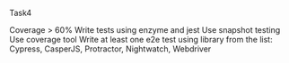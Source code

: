 Task4

Coverage > 60% Write tests using enzyme and jest
Use snapshot testing
Use coverage tool Write at least one e2e test using library from the list: Cypress, CasperJS, Protractor, Nightwatch, Webdriver